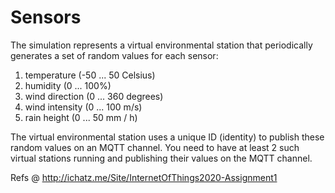 # Sensors
The simulation represents a virtual environmental station that periodically generates a set of random values for each sensor:

1. temperature (-50 ... 50 Celsius)
2. humidity (0 ... 100%)
3. wind direction (0 ... 360 degrees)
4. wind intensity (0 ... 100 m/s)
5. rain height (0 ... 50 mm / h) 

The virtual environmental station uses a unique ID (identity) to publish these random values on an MQTT channel. You need to have at least 2 such virtual stations running and publishing their values on the MQTT channel. 

Refs @ http://ichatz.me/Site/InternetOfThings2020-Assignment1
